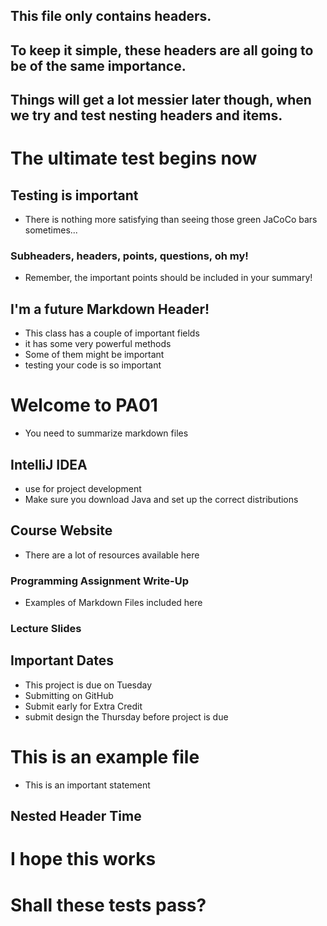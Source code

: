 
## This file only contains headers.

## To keep it simple, these headers are all going to be of the same importance.

## Things will get a lot messier later though, when we try and test nesting headers and items.

# The ultimate test begins now

## Testing is important
- There is nothing more satisfying than seeing those green JaCoCo bars sometimes...

### Subheaders, headers, points, questions, oh my!
- Remember, the important points should be included in your summary!

## I'm a future Markdown Header!
- This class has a couple of important fields
- it has some very powerful methods
- Some of them might be important
- testing your code is so important

# Welcome to PA01
- You need to summarize markdown files

## IntelliJ IDEA
- use for project development
- Make sure you download Java and set up the correct distributions

## Course Website
- There are a lot of resources available here

### Programming Assignment Write-Up
- Examples of Markdown Files included here

### Lecture Slides

## Important Dates
- This project is due on Tuesday
- Submitting on GitHub
- Submit early for Extra Credit
- submit design the Thursday before project is due

# This is an example file
- This is an important statement

## Nested Header Time

# I hope this works

# Shall these tests pass?
